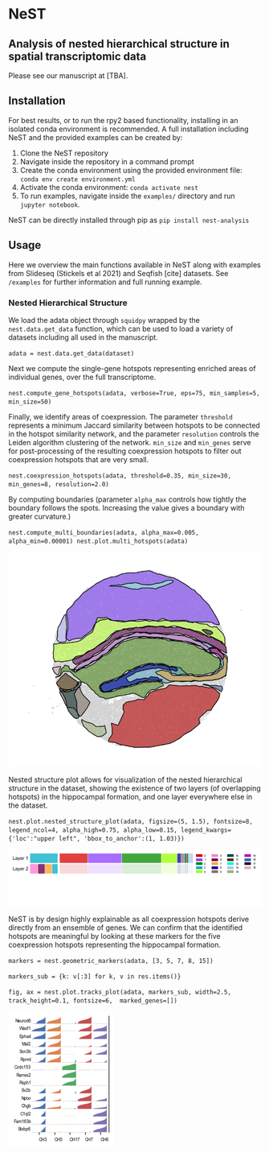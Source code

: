 # NeST

## Analysis of nested hierarchical structure in spatial transcriptomic data

Please see our manuscript at [TBA].

## Installation


For best results, or to run the rpy2 based functionality, installing in 
an isolated conda environment is recommended. A full installation including NeST and the provided examples can be
created by:

1. Clone the NeST repository
2. Navigate inside the repository in a command prompt
3. Create the conda environment using the provided environment file: `conda env create environment.yml`
4. Activate the conda environment: `conda activate nest`
5. To run examples, navigate inside the `examples/` directory and run `jupyter notebook`.

NeST can be directly installed through pip as 
`pip install nest-analysis`


## Usage

Here we overview the main functions available in NeST along with examples from Slideseq (Stickels et al 2021) and Seqfish [cite] datasets. See `/examples` for further information and full running example.

### Nested Hierarchical Structure

We load the adata object through `squidpy` wrapped by the `nest.data.get_data` function, which can be used to load a variety of datasets including all used in the manuscript.

`adata = nest.data.get_data(dataset)`

Next we compute the single-gene hotspots representing enriched areas of individual genes, over the full transcriptome.

`nest.compute_gene_hotspots(adata, verbose=True, eps=75, min_samples=5, min_size=50)`

Finally, we identify areas of coexpression. The parameter `threshold` represents a minimum Jaccard similarity between hotspots to be connected in the hotspot similarity network, and the parameter `resolution` controls the Leiden algorithm clustering of the network. `min_size` and `min_genes` serve for post-processing of the resulting coexpression hotspots to filter out coexpression hotspots that are very small.

`nest.coexpression_hotspots(adata, threshold=0.35, min_size=30, min_genes=8, resolution=2.0)`

By computing boundaries (parameter `alpha_max` controls how tightly the boundary follows the spots. Increasing the value gives a boundary with greater curvature.)

`nest.compute_multi_boundaries(adata, alpha_max=0.005, alpha_min=0.00001)
nest.plot.multi_hotspots(adata)`

![All multi hotspots](https://github.com/bwalker1/NeST/blob/main/images/multi_hotspot.png?raw=true)

Nested structure plot allows for visualization of the nested hierarchical structure in the dataset, showing the existence of two layers (of overlapping hotspots) in the hippocampal formation, and one layer everywhere else in the dataset.

`nest.plot.nested_structure_plot(adata, figsize=(5, 1.5), fontsize=8, legend_ncol=4, alpha_high=0.75, alpha_low=0.15,
                               legend_kwargs={'loc':"upper left", 'bbox_to_anchor':(1, 1.03)})`

![Nested structure plot](https://github.com/bwalker1/NeST/blob/main/images/nested_plot.png?raw=true)

NeST is by design highly explainable as all coexpression hotspots derive directly from an ensemble of genes. We can confirm that the identified hotspots are meaningful by looking at these markers for the five coexpression hotspots representing the hippocampal formation.

`markers = nest.geometric_markers(adata, [3, 5, 7, 8, 15])`

`markers_sub = {k: v[:3] for k, v in res.items()}`

`fig, ax = nest.plot.tracks_plot(adata, markers_sub, width=2.5, track_height=0.1, fontsize=6, 
                                marked_genes=[])`

![Tracks plot](https://github.com/bwalker1/NeST/blob/main/images/tracks.png?raw=true)

